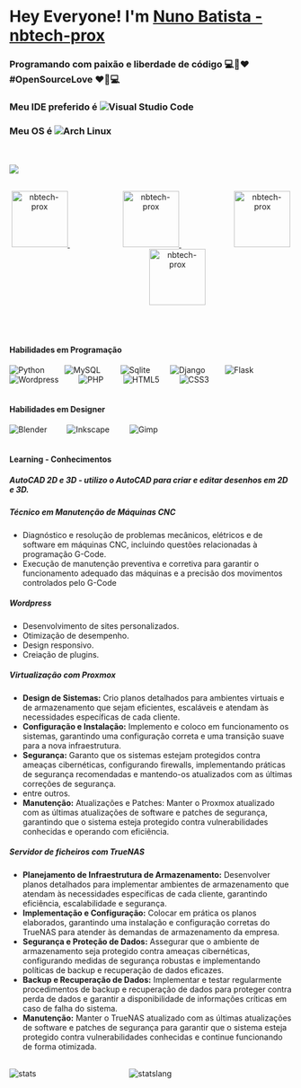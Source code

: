 # Hey Everyone! I'm [Nuno Batista - nbtech-prox](https://github.com/nbtech-prox)
### Programando com paixão e liberdade de código 💻🌟❤️ #OpenSourceLove ❤️🌟💻
### Meu IDE preferido é ![Visual Studio Code](https://img.shields.io/badge/Visual_Studio_Code-0078D4?style=flat-square&logo=visual%20studio%20code&logoColor=white)
### Meu OS é ![Arch Linux](https://img.shields.io/badge/Arch_Linux-1793D1?style=flat-square&logo=arch-linux&logoColor=white)
<br><br>
![](https://github.com/amandewatnitrr/amandewatnitrr/blob/main/header_.png)
<br><br>
<p align="center">
<a href="https://github.com/nbtech-prox">
  <img alt="nbtech-prox" width="100px" src="https://img.shields.io/badge/GitHub-100000?style=for-the-badge&logo=github&logoColor=white" />
</a>
&nbsp;&nbsp;&nbsp;&nbsp;&nbsp;&nbsp;&nbsp;&nbsp;&nbsp;&nbsp;&nbsp;&nbsp;&nbsp;&nbsp;&nbsp;&nbsp;&nbsp;&nbsp;&nbsp;&nbsp;&nbsp;&nbsp;&nbsp;
<a href="https://www.facebook.com/NBon.informatica">
  <img alt="nbtech-prox" width="100px" src="https://img.shields.io/badge/Facebook-1877F2?style=for-the-badge&logo=facebook&logoColor=white" />
</a>
&nbsp;&nbsp;&nbsp;&nbsp;&nbsp;&nbsp;&nbsp;&nbsp;&nbsp;&nbsp;&nbsp;&nbsp;&nbsp;&nbsp;&nbsp;&nbsp;&nbsp;&nbsp;&nbsp;&nbsp;&nbsp;&nbsp;&nbsp;
<a href="https://www.instagram.com/nbon.informatica/">
  <img alt="nbtech-prox" width="100px" src="https://img.shields.io/badge/Instagram-E4405F?style=for-the-badge&logo=instagram&logoColor=white" />
</a>
&nbsp;&nbsp;&nbsp;&nbsp;&nbsp;&nbsp;&nbsp;&nbsp;&nbsp;&nbsp;&nbsp;&nbsp;&nbsp;&nbsp;&nbsp;&nbsp;&nbsp;&nbsp;&nbsp;&nbsp;&nbsp;&nbsp;&nbsp;  
<a href="https://www.tiktok.com/@nuno.batista27">
  <img alt="nbtech-prox" width="100px" src="https://img.shields.io/badge/TikTok-000000?style=for-the-badge&logo=tiktok&logoColor=white" />
</a>
</p>
<br><br>

#### Habilidades em Programação

![Python](https://img.shields.io/badge/Python-3776AB?style=flat-square&logo=Python&logoColor=white)
&nbsp;&nbsp;&nbsp;&nbsp;&nbsp;&nbsp;&nbsp;
![MySQL](https://img.shields.io/badge/MySQL-4479A1?style=flat-square&logo=MySQL&logoColor=white)
&nbsp;&nbsp;&nbsp;&nbsp;&nbsp;&nbsp;&nbsp;
![Sqlite](https://img.shields.io/badge/SQLite-07405E?style=flat-square&logo=sqlite&logoColor=white)
&nbsp;&nbsp;&nbsp;&nbsp;&nbsp;&nbsp;&nbsp;
![Django](https://img.shields.io/badge/Django-092E20?style=flat-square&logo=django&logoColor=white)
&nbsp;&nbsp;&nbsp;&nbsp;&nbsp;&nbsp;&nbsp;
![Flask](https://img.shields.io/badge/Flask-000000?style=flat-square&logo=flask&logoColor=white)
&nbsp;&nbsp;&nbsp;&nbsp;&nbsp;&nbsp;&nbsp;
![Wordpress](https://img.shields.io/badge/Wordpress-21759B?style=flat-square&logo=wordpress&logoColor=white)
&nbsp;&nbsp;&nbsp;&nbsp;&nbsp;&nbsp;&nbsp;
![PHP](https://img.shields.io/badge/PHP-777BB4?style=flat-square&logo=php&logoColor=white)
&nbsp;&nbsp;&nbsp;&nbsp;&nbsp;&nbsp;&nbsp;
![HTML5](https://img.shields.io/badge/HTML5-E34F26?style=flat-square&logo=HTML5&logoColor=white)
&nbsp;&nbsp;&nbsp;&nbsp;&nbsp;&nbsp;&nbsp;
![CSS3](https://img.shields.io/badge/CSS3-1572B6?style=flat-square&logo=CSS3&logoColor=white)
<br><br>

#### Habilidades em Designer

![Blender](https://img.shields.io/badge/blender-%23F5792A.svg?style=flat-square&logo=blender&logoColor=white)
&nbsp;&nbsp;&nbsp;&nbsp;&nbsp;&nbsp;&nbsp;
![Inkscape](https://img.shields.io/badge/Inkscape-000000?style=flat-square&logo=Inkscape&logoColor=white)
&nbsp;&nbsp;&nbsp;&nbsp;&nbsp;&nbsp;&nbsp;
![Gimp](https://img.shields.io/badge/gimp-5C5543?style=flat-square&logo=gimp&logoColor=white)
<br><br>

#### Learning - Conhecimentos
##### AutoCAD 2D e 3D - utilizo o AutoCAD para criar e editar desenhos em 2D e 3D.
##### Técnico em Manutenção de Máquinas CNC
- Diagnóstico e resolução de problemas mecânicos, elétricos e de software em máquinas CNC, incluindo questões relacionadas à programação G-Code.
- Execução de manutenção preventiva e corretiva para garantir o funcionamento adequado das máquinas e a precisão dos movimentos controlados pelo G-Code
##### Wordpress
- Desenvolvimento de sites personalizados.
- Otimização de desempenho.
- Design responsivo.
- Creiação de plugins.
##### Virtualização com Proxmox
- **Design de Sistemas:** Crio planos detalhados para ambientes virtuais e de armazenamento que sejam eficientes, escaláveis e atendam às necessidades específicas de cada cliente.
- **Configuração e Instalação:** Implemento e coloco em funcionamento os sistemas, garantindo uma configuração correta e uma transição suave para a nova infraestrutura.
- **Segurança:** Garanto que os sistemas estejam protegidos contra ameaças cibernéticas, configurando firewalls, implementando práticas de segurança recomendadas e mantendo-os atualizados com as últimas correções de segurança.
- entre outros.
- **Manutenção:** Atualizações e Patches: Manter o Proxmox atualizado com as últimas atualizações de software e patches de segurança, garantindo que o sistema esteja protegido contra vulnerabilidades conhecidas e operando com eficiência.
##### Servidor de ficheiros com TrueNAS
- **Planejamento de Infraestrutura de Armazenamento:** Desenvolver planos detalhados para implementar ambientes de armazenamento que atendam às necessidades específicas de cada cliente, garantindo eficiência, escalabilidade e segurança.
- **Implementação e Configuração:** Colocar em prática os planos elaborados, garantindo uma instalação e configuração corretas do TrueNAS para atender às demandas de armazenamento da empresa.
- **Segurança e Proteção de Dados:** Assegurar que o ambiente de armazenamento seja protegido contra ameaças cibernéticas, configurando medidas de segurança robustas e implementando políticas de backup e recuperação de dados eficazes.
- **Backup e Recuperação de Dados:** Implementar e testar regularmente procedimentos de backup e recuperação de dados para proteger contra perda de dados e garantir a disponibilidade de informações críticas em caso de falha do sistema.
- **Manutenção:** Manter o TrueNAS atualizado com as últimas atualizações de software e patches de segurança para garantir que o sistema esteja protegido contra vulnerabilidades conhecidas e continue funcionando de forma otimizada.
<br><br>

![stats](https://github-readme-stats.vercel.app/api?username=nbtech-prox&theme=blue-green) 
&nbsp;&nbsp;&nbsp;&nbsp;&nbsp;&nbsp;&nbsp;&nbsp;&nbsp;&nbsp;&nbsp;&nbsp;&nbsp;&nbsp;&nbsp;&nbsp;&nbsp;&nbsp;&nbsp;&nbsp;&nbsp;&nbsp;&nbsp;&nbsp;&nbsp;&nbsp;&nbsp;&nbsp;&nbsp;&nbsp;&nbsp;&nbsp;&nbsp;&nbsp;&nbsp;&nbsp;&nbsp;&nbsp;&nbsp;&nbsp;
![statslang](https://github-readme-stats.vercel.app/api/top-langs/?username=nbtech-prox&theme=blue-green)














